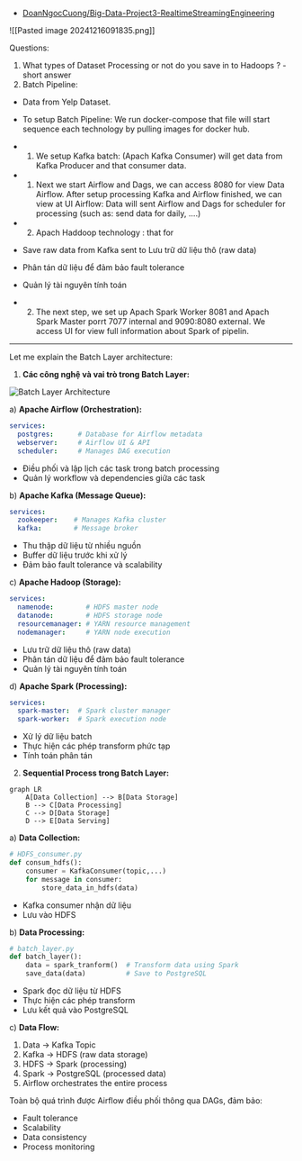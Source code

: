 - [DoanNgocCuong/Big-Data-Project3-RealtimeStreamingEngineering](https://github.com/DoanNgocCuong/Big-Data-Project3-RealtimeStreamingEngineering)

![[Pasted image 20241216091835.png]]

Questions: 
1. What types of Dataset Processing or not do you save in to Hadoops ? - short answer
2. Batch Pipeline: 
- Data from Yelp Dataset. 
- To setup Batch Pipeline: We run docker-compose that file will start  sequence each technology by pulling images for docker hub. 
- 1. We setup Kafka batch:  (Apach Kafka Consumer) will get data from Kafka Producer and that consumer data.
- 1. Next we start Airflow and Dags, we can access 8080 for view Data Airflow. After setup processing Kafka and Airflow finished, we can view at UI Airflow: Data will sent   Airflow and Dags for scheduler for processing (such as: send data for daily, ....)
- 2. Apach Haddoop technology : that for 
- Save raw data from Kafka sent to Lưu trữ dữ liệu thô (raw data)
- Phân tán dữ liệu để đảm bảo fault tolerance
- Quản lý tài nguyên tính toán

- 2. The next step, we set up Apach Spark Worker 8081 and Apach Spark Master porrt 7077 internal and 9090:8080 external. We access UI for view full information about Spark of pipelin. 

---
Let me explain the Batch Layer architecture:

1. **Các công nghệ và vai trò trong Batch Layer:**

![Batch Layer Architecture](https://i.imgur.com/QXQGqGp.png)

a) **Apache Airflow (Orchestration):**
```yaml
services:
  postgres:      # Database for Airflow metadata
  webserver:     # Airflow UI & API
  scheduler:     # Manages DAG execution
```
- Điều phối và lập lịch các task trong batch processing
- Quản lý workflow và dependencies giữa các task

b) **Apache Kafka (Message Queue):**
```yaml
services:
  zookeeper:    # Manages Kafka cluster
  kafka:        # Message broker
```
- Thu thập dữ liệu từ nhiều nguồn
- Buffer dữ liệu trước khi xử lý
- Đảm bảo fault tolerance và scalability

c) **Apache Hadoop (Storage):**
```yaml
services:
  namenode:        # HDFS master node
  datanode:        # HDFS storage node
  resourcemanager: # YARN resource management
  nodemanager:     # YARN node execution
```
- Lưu trữ dữ liệu thô (raw data)
- Phân tán dữ liệu để đảm bảo fault tolerance
- Quản lý tài nguyên tính toán

d) **Apache Spark (Processing):**
```yaml
services:
  spark-master:  # Spark cluster manager
  spark-worker:  # Spark execution node
```
- Xử lý dữ liệu batch
- Thực hiện các phép transform phức tạp
- Tính toán phân tán

2. **Sequential Process trong Batch Layer:**

```mermaid
graph LR
    A[Data Collection] --> B[Data Storage]
    B --> C[Data Processing]
    C --> D[Data Storage]
    D --> E[Data Serving]
```

a) **Data Collection:**
```python
# HDFS_consumer.py
def consum_hdfs():
    consumer = KafkaConsumer(topic,...)
    for message in consumer:
        store_data_in_hdfs(data)
```
- Kafka consumer nhận dữ liệu
- Lưu vào HDFS

b) **Data Processing:**
```python
# batch_layer.py
def batch_layer():
    data = spark_tranform()  # Transform data using Spark
    save_data(data)          # Save to PostgreSQL
```
- Spark đọc dữ liệu từ HDFS
- Thực hiện các phép transform
- Lưu kết quả vào PostgreSQL

c) **Data Flow:**
1. Data → Kafka Topic
2. Kafka → HDFS (raw data storage)
3. HDFS → Spark (processing)
4. Spark → PostgreSQL (processed data)
5. Airflow orchestrates the entire process

Toàn bộ quá trình được Airflow điều phối thông qua DAGs, đảm bảo:
- Fault tolerance
- Scalability
- Data consistency
- Process monitoring
